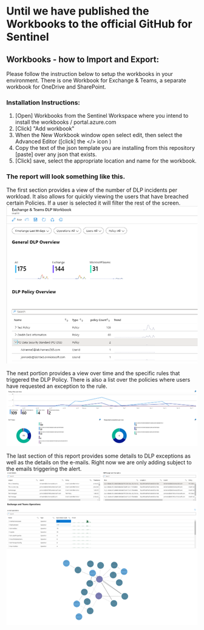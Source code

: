 # Until we have published the Workbooks to the official GitHub for Sentinel

## Workbooks - how to Import and Export:

Please follow the instruction below to setup the workbooks in your environment. There is one Workbook for Exchange & Teams,
a separate workbook for OneDrive and SharePoint.

### Installation Instructions:
 
1. [Open] Workbooks from the Sentinel Workspace where you intend to install the workbooks / portal.azure.com
2. [Click] "Add workbook" 
3. When the New Workbook window open select edit, then select the Advanced Editor ([click] the </> icon )
4. Copy the text of the json template you are installing from this repository [paste] over any json that exists.
5. [Click] save, select the appropriate location and name for the workbook.

### The report will look something like this.
The first section provides a view of the number of DLP incidents per workload. It also allows for quickly viewing the users that have breached certain Policies. If a user is selected it will filter the rest of the screen.
![Invocation Log](./img/report1.png)

The next portion provides a view over time and the specific rules that triggered the DLP Policy. There is also a list over the policies where users have requested an exception to the rule.
![Invocation Log](./img/report2.png)

The last section of this report provides some details to DLP exceptions as well as the details on the e-mails. Right now we are only adding subject to the emails triggering the alert.
![Invocation Log](./img/report3.png)
![Invocation Log](./img/report4.png)
